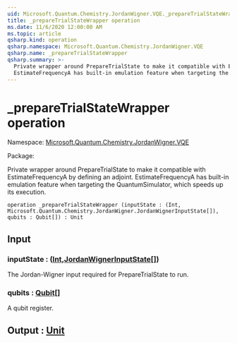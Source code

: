 ```yaml
---
uid: Microsoft.Quantum.Chemistry.JordanWigner.VQE._prepareTrialStateWrapper
title: _prepareTrialStateWrapper operation
ms.date: 11/6/2020 12:00:00 AM
ms.topic: article
qsharp.kind: operation
qsharp.namespace: Microsoft.Quantum.Chemistry.JordanWigner.VQE
qsharp.name: _prepareTrialStateWrapper
qsharp.summary: >-
  Private wrapper around PrepareTrialState to make it compatible with EstimateFrequencyA by defining an adjoint.
  EstimateFrequencyA has built-in emulation feature when targeting the QuantumSimulator, which speeds up its execution.
---
```


# _prepareTrialStateWrapper operation

Namespace: [Microsoft.Quantum.Chemistry.JordanWigner.VQE](xref:Microsoft.Quantum.Chemistry.JordanWigner.VQE)

Package: [](https://nuget.org/packages/)


Private wrapper around PrepareTrialState to make it compatible with EstimateFrequencyA by defining an adjoint.EstimateFrequencyA has built-in emulation feature when targeting the QuantumSimulator, which speeds up its execution.

```qsharp
operation _prepareTrialStateWrapper (inputState : (Int, Microsoft.Quantum.Chemistry.JordanWigner.JordanWignerInputState[]), qubits : Qubit[]) : Unit
```


## Input

### inputState : ([Int](xref:microsoft.quantum.lang-ref.int),[JordanWignerInputState](xref:Microsoft.Quantum.Chemistry.JordanWigner.JordanWignerInputState)[])

The Jordan-Wigner input required for PrepareTrialState to run.


### qubits : [Qubit](xref:microsoft.quantum.lang-ref.qubit)[]

A qubit register.



## Output : [Unit](xref:microsoft.quantum.lang-ref.unit)


